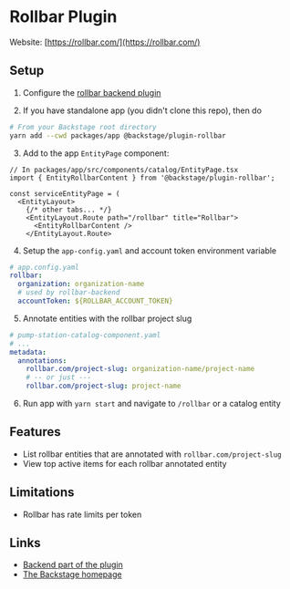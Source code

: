 # Rollbar Plugin

Website: [https://rollbar.com/](https://rollbar.com/)

## Setup

1. Configure the [rollbar backend plugin](https://github.com/backstage/backstage/tree/master/plugins/rollbar-backend/README.md)

2. If you have standalone app (you didn't clone this repo), then do

```bash
# From your Backstage root directory
yarn add --cwd packages/app @backstage/plugin-rollbar
```

3. Add to the app `EntityPage` component:

```tsx
// In packages/app/src/components/catalog/EntityPage.tsx
import { EntityRollbarContent } from '@backstage/plugin-rollbar';

const serviceEntityPage = (
  <EntityLayout>
    {/* other tabs... */}
    <EntityLayout.Route path="/rollbar" title="Rollbar">
      <EntityRollbarContent />
    </EntityLayout.Route>
```

4. Setup the `app-config.yaml` and account token environment variable

```yaml
# app.config.yaml
rollbar:
  organization: organization-name
  # used by rollbar-backend
  accountToken: ${ROLLBAR_ACCOUNT_TOKEN}
```

5. Annotate entities with the rollbar project slug

```yaml
# pump-station-catalog-component.yaml
# ...
metadata:
  annotations:
    rollbar.com/project-slug: organization-name/project-name
    # -- or just ---
    rollbar.com/project-slug: project-name
```

6. Run app with `yarn start` and navigate to `/rollbar` or a catalog entity

## Features

- List rollbar entities that are annotated with `rollbar.com/project-slug`
- View top active items for each rollbar annotated entity

## Limitations

- Rollbar has rate limits per token

## Links

- [Backend part of the plugin](https://github.com/backstage/backstage/tree/master/plugins/rollbar-backend)
- [The Backstage homepage](https://backstage.io)
